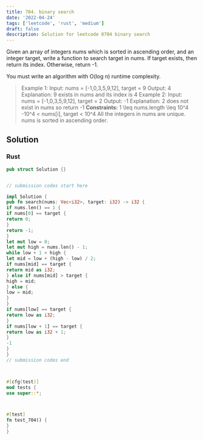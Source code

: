 ```yaml
---
title: 704. binary search
date: '2022-04-24'
tags: ['leetcode', 'rust', 'medium']
draft: false
description: Solution for leetcode 0704 binary search
---
```




Given an array of integers nums which is sorted in ascending order, and an integer target, write a function to search target in nums. If target exists, then return its index. Otherwise, return -1.

You must write an algorithm with O(log n) runtime complexity.



>   Example 1:
>   Input: nums <TeX>=</TeX> [-1,0,3,5,9,12], target <TeX>=</TeX> 9
>   Output: 4
>   Explanation: 9 exists in nums and its index is 4
>   Example 2:
>   Input: nums <TeX>=</TeX> [-1,0,3,5,9,12], target <TeX>=</TeX> 2
>   Output: -1
>   Explanation: 2 does not exist in nums so return -1
**Constraints:**
>   	1 <TeX>\leq</TeX> nums.length <TeX>\leq</TeX> 10^4
>   	-10^4 < nums[i], target < 10^4
>   	All the integers in nums are unique.
>   	nums is sorted in ascending order.


## Solution


### Rust
```rust
pub struct Solution {}


// submission codes start here

impl Solution {
pub fn search(nums: Vec<i32>, target: i32) -> i32 {
if nums.len() == 1 {
if nums[0] == target {
return 0;
}
return -1;
}
let mut low = 0;
let mut high = nums.len() - 1;
while low + 1 < high {
let mid = low + (high - low) / 2;
if nums[mid] == target {
return mid as i32;
} else if nums[mid] > target {
high = mid;
} else {
low = mid;
}
}
if nums[low] == target {
return low as i32;
}
if nums[low + 1] == target {
return low as i32 + 1;
}
-1
}
}
// submission codes end



#[cfg(test)]
mod tests {
use super::*;



#[test]
fn test_704() {
}
}

```
